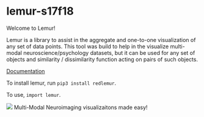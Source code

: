 # lemur-s17f18

Welcome to Lemur!

Lemur is a library to assist in the aggregate and one-to-one visualization of any set of data points. This tool was build to help in the visualize multi-modal neuroscience/psychology datasets, but it can be used for any set of objects and similarity / dissimilarity function acting on pairs of such objects.

[Documentation](https://neurodatadesign.github.io/lemur-f17s18/)

To install lemur, run `pip3 install redlemur`.

To use, `import lemur`.

![](https://user-images.githubusercontent.com/10272301/32417867-a9e85e72-c22d-11e7-9f56-9f1dd2b062c0.png)
Multi-Modal Neuroimaging visualizaitons made easy!
